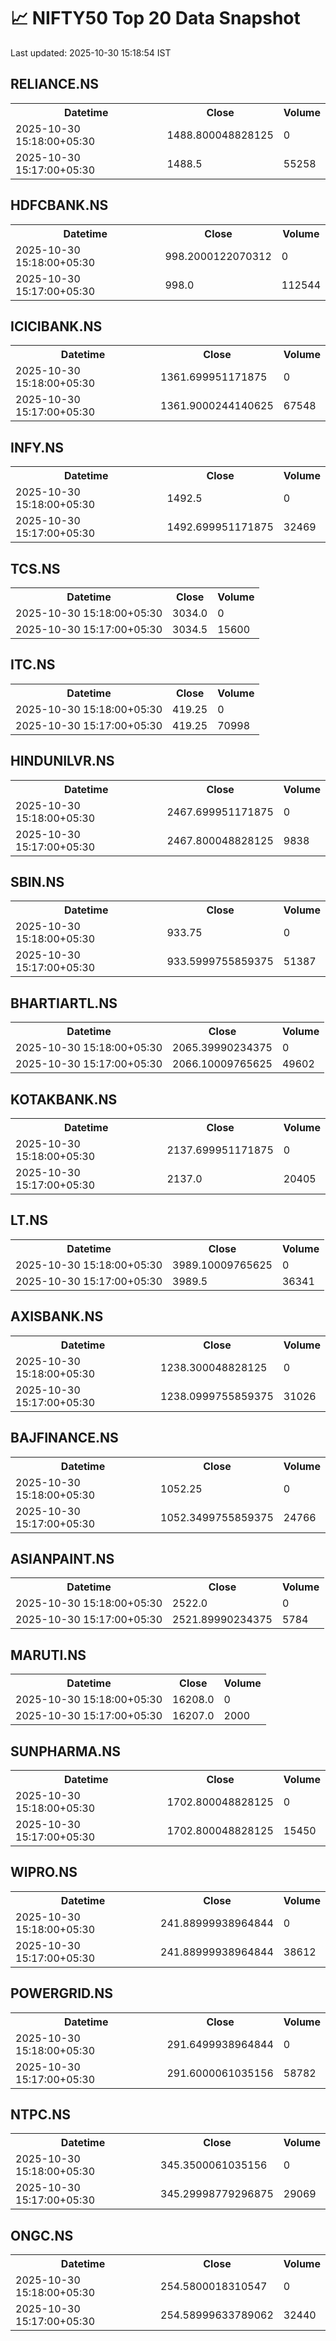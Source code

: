 # 📈 NIFTY50 Top 20 Data Snapshot

Last updated: 2025-10-30 15:18:54 IST

## RELIANCE.NS

<table>
  <tr><th>Datetime</th><th>Close</th><th>Volume</th></tr>
  <tr><td>2025-10-30 15:18:00+05:30</td><td>1488.800048828125</td><td>0</td></tr>
  <tr><td>2025-10-30 15:17:00+05:30</td><td>1488.5</td><td>55258</td></tr>
</table>

## HDFCBANK.NS

<table>
  <tr><th>Datetime</th><th>Close</th><th>Volume</th></tr>
  <tr><td>2025-10-30 15:18:00+05:30</td><td>998.2000122070312</td><td>0</td></tr>
  <tr><td>2025-10-30 15:17:00+05:30</td><td>998.0</td><td>112544</td></tr>
</table>

## ICICIBANK.NS

<table>
  <tr><th>Datetime</th><th>Close</th><th>Volume</th></tr>
  <tr><td>2025-10-30 15:18:00+05:30</td><td>1361.699951171875</td><td>0</td></tr>
  <tr><td>2025-10-30 15:17:00+05:30</td><td>1361.9000244140625</td><td>67548</td></tr>
</table>

## INFY.NS

<table>
  <tr><th>Datetime</th><th>Close</th><th>Volume</th></tr>
  <tr><td>2025-10-30 15:18:00+05:30</td><td>1492.5</td><td>0</td></tr>
  <tr><td>2025-10-30 15:17:00+05:30</td><td>1492.699951171875</td><td>32469</td></tr>
</table>

## TCS.NS

<table>
  <tr><th>Datetime</th><th>Close</th><th>Volume</th></tr>
  <tr><td>2025-10-30 15:18:00+05:30</td><td>3034.0</td><td>0</td></tr>
  <tr><td>2025-10-30 15:17:00+05:30</td><td>3034.5</td><td>15600</td></tr>
</table>

## ITC.NS

<table>
  <tr><th>Datetime</th><th>Close</th><th>Volume</th></tr>
  <tr><td>2025-10-30 15:18:00+05:30</td><td>419.25</td><td>0</td></tr>
  <tr><td>2025-10-30 15:17:00+05:30</td><td>419.25</td><td>70998</td></tr>
</table>

## HINDUNILVR.NS

<table>
  <tr><th>Datetime</th><th>Close</th><th>Volume</th></tr>
  <tr><td>2025-10-30 15:18:00+05:30</td><td>2467.699951171875</td><td>0</td></tr>
  <tr><td>2025-10-30 15:17:00+05:30</td><td>2467.800048828125</td><td>9838</td></tr>
</table>

## SBIN.NS

<table>
  <tr><th>Datetime</th><th>Close</th><th>Volume</th></tr>
  <tr><td>2025-10-30 15:18:00+05:30</td><td>933.75</td><td>0</td></tr>
  <tr><td>2025-10-30 15:17:00+05:30</td><td>933.5999755859375</td><td>51387</td></tr>
</table>

## BHARTIARTL.NS

<table>
  <tr><th>Datetime</th><th>Close</th><th>Volume</th></tr>
  <tr><td>2025-10-30 15:18:00+05:30</td><td>2065.39990234375</td><td>0</td></tr>
  <tr><td>2025-10-30 15:17:00+05:30</td><td>2066.10009765625</td><td>49602</td></tr>
</table>

## KOTAKBANK.NS

<table>
  <tr><th>Datetime</th><th>Close</th><th>Volume</th></tr>
  <tr><td>2025-10-30 15:18:00+05:30</td><td>2137.699951171875</td><td>0</td></tr>
  <tr><td>2025-10-30 15:17:00+05:30</td><td>2137.0</td><td>20405</td></tr>
</table>

## LT.NS

<table>
  <tr><th>Datetime</th><th>Close</th><th>Volume</th></tr>
  <tr><td>2025-10-30 15:18:00+05:30</td><td>3989.10009765625</td><td>0</td></tr>
  <tr><td>2025-10-30 15:17:00+05:30</td><td>3989.5</td><td>36341</td></tr>
</table>

## AXISBANK.NS

<table>
  <tr><th>Datetime</th><th>Close</th><th>Volume</th></tr>
  <tr><td>2025-10-30 15:18:00+05:30</td><td>1238.300048828125</td><td>0</td></tr>
  <tr><td>2025-10-30 15:17:00+05:30</td><td>1238.0999755859375</td><td>31026</td></tr>
</table>

## BAJFINANCE.NS

<table>
  <tr><th>Datetime</th><th>Close</th><th>Volume</th></tr>
  <tr><td>2025-10-30 15:18:00+05:30</td><td>1052.25</td><td>0</td></tr>
  <tr><td>2025-10-30 15:17:00+05:30</td><td>1052.3499755859375</td><td>24766</td></tr>
</table>

## ASIANPAINT.NS

<table>
  <tr><th>Datetime</th><th>Close</th><th>Volume</th></tr>
  <tr><td>2025-10-30 15:18:00+05:30</td><td>2522.0</td><td>0</td></tr>
  <tr><td>2025-10-30 15:17:00+05:30</td><td>2521.89990234375</td><td>5784</td></tr>
</table>

## MARUTI.NS

<table>
  <tr><th>Datetime</th><th>Close</th><th>Volume</th></tr>
  <tr><td>2025-10-30 15:18:00+05:30</td><td>16208.0</td><td>0</td></tr>
  <tr><td>2025-10-30 15:17:00+05:30</td><td>16207.0</td><td>2000</td></tr>
</table>

## SUNPHARMA.NS

<table>
  <tr><th>Datetime</th><th>Close</th><th>Volume</th></tr>
  <tr><td>2025-10-30 15:18:00+05:30</td><td>1702.800048828125</td><td>0</td></tr>
  <tr><td>2025-10-30 15:17:00+05:30</td><td>1702.800048828125</td><td>15450</td></tr>
</table>

## WIPRO.NS

<table>
  <tr><th>Datetime</th><th>Close</th><th>Volume</th></tr>
  <tr><td>2025-10-30 15:18:00+05:30</td><td>241.88999938964844</td><td>0</td></tr>
  <tr><td>2025-10-30 15:17:00+05:30</td><td>241.88999938964844</td><td>38612</td></tr>
</table>

## POWERGRID.NS

<table>
  <tr><th>Datetime</th><th>Close</th><th>Volume</th></tr>
  <tr><td>2025-10-30 15:18:00+05:30</td><td>291.6499938964844</td><td>0</td></tr>
  <tr><td>2025-10-30 15:17:00+05:30</td><td>291.6000061035156</td><td>58782</td></tr>
</table>

## NTPC.NS

<table>
  <tr><th>Datetime</th><th>Close</th><th>Volume</th></tr>
  <tr><td>2025-10-30 15:18:00+05:30</td><td>345.3500061035156</td><td>0</td></tr>
  <tr><td>2025-10-30 15:17:00+05:30</td><td>345.29998779296875</td><td>29069</td></tr>
</table>

## ONGC.NS

<table>
  <tr><th>Datetime</th><th>Close</th><th>Volume</th></tr>
  <tr><td>2025-10-30 15:18:00+05:30</td><td>254.5800018310547</td><td>0</td></tr>
  <tr><td>2025-10-30 15:17:00+05:30</td><td>254.58999633789062</td><td>32440</td></tr>
</table>

